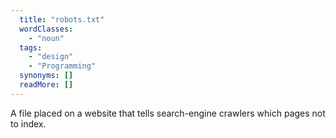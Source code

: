 ```yaml
---
  title: "robots.txt"
  wordClasses: 
    - "noun"
  tags: 
    - "design"
    - "Programming"
  synonyms: []
  readMore: []
---
```

A file placed on a website that tells search-engine crawlers which pages not to index.
